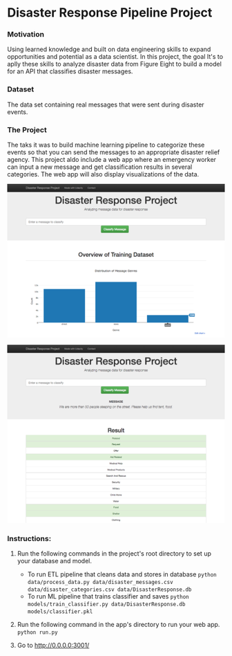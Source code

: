 # Disaster Response Pipeline Project

### Motivation

Using learned knowledge and built on data engineering skills to expand opportunities and potential as a data scientist. 
In this project, the goal It's to aplly these skills to analyze disaster data from Figure Eight to build a model for an API that classifies disaster messages.

### Dataset

The data set containing real messages that were sent during disaster events. 

### The Project

The taks it was to build machine learning pipeline to categorize these events so that you can send the messages to an appropriate disaster relief agency.
This project aldo include a web app where an emergency worker can input a new message and get classification results in several categories. 
The web app will also display visualizations of the data.

![alt text](./images/disaster-response-project1.png)

![alt text](./images/disaster-response-project2.png)


### Instructions:
1. Run the following commands in the project's root directory to set up your database and model.

    - To run ETL pipeline that cleans data and stores in database
        `python data/process_data.py data/disaster_messages.csv data/disaster_categories.csv data/DisasterResponse.db`
    - To run ML pipeline that trains classifier and saves
        `python models/train_classifier.py data/DisasterResponse.db models/classifier.pkl`

2. Run the following command in the app's directory to run your web app.
    `python run.py`

3. Go to http://0.0.0.0:3001/
